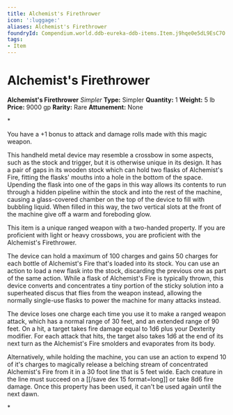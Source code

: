 ```yaml
---
title: Alchemist's Firethrower
icon: ':luggage:'
aliases: Alchemist's Firethrower
foundryId: Compendium.world.ddb-eureka-ddb-items.Item.j9hqe0e5dL9EsC7O
tags:
- Item
---
```


# Alchemist's Firethrower

**Alchemist's Firethrower**
_Simpler_
**Type:** Simpler
**Quantity:** 1
**Weight:** 5 lb
**Price:** 9000 gp
**Rarity:** Rare
**Attunement:** None

*<p>You have a +1 bonus to attack and damage rolls made with this magic weapon.

This handheld metal device may resemble a crossbow in some aspects, such as the stock and trigger, but it is otherwise unique in its design. It has a pair of gaps in its wooden stock which can hold two flasks of Alchemist's Fire, fitting the flasks' mouths into a hole in the bottom of the space. Upending the flask into one of the gaps in this way allows its contents to run through a hidden pipeline within the stock and into the rest of the machine, causing a glass-covered chamber on the top of the device to fill with bubbling liquid. When filled in this way, the two vertical slots at the front of the machine give off a warm and foreboding glow.

This item is a unique ranged weapon with a two-handed property. If you are proficient with light or heavy crossbows, you are proficient with the Alchemist's Firethrower.

The device can hold a maximum of 100 charges and gains 50 charges for each bottle of Alchemist's Fire that's loaded into its stock. You can use an action to load a new flask into the stock, discarding the previous one as part of the same action. While a flask of Alchemist's Fire is typically thrown, this device converts and concentrates a tiny portion of the sticky solution into a superheated discus that flies from the weapon instead, allowing the normally single-use flasks to power the machine for many attacks instead.

The device loses one charge each time you use it to make a ranged weapon attack, which has a normal range of 30 feet, and an extended range of 90 feet. On a hit, a target takes fire damage equal to 1d6 plus your Dexterity modifier. For each attack that hits, the target also takes 1d6 at the end of its next turn as the Alchemist's Fire smolders and evaporates from its body.

Alternatively, while holding the machine, you can use an action to expend 10 of it's charges to magically release a belching stream of concentrated Alchemist's Fire from it in a 30 foot line that is 5 feet wide. Each creature in the line must succeed on a [[/save dex 15 format=long]] or take 8d6 fire damage. Once this property has been used, it can't be used again until the next dawn.</p>*
